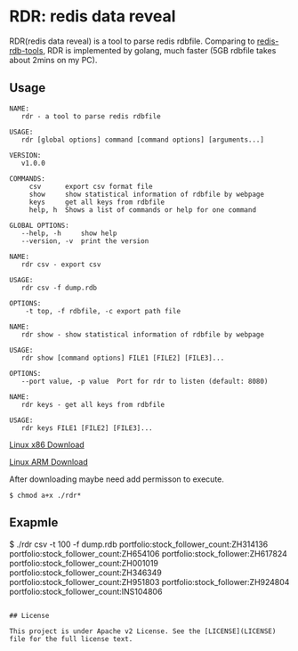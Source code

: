 RDR: redis data reveal
=================================================

RDR(redis data reveal) is a tool to parse redis rdbfile. Comparing to [redis-rdb-tools](https://github.com/sripathikrishnan/redis-rdb-tools), RDR is implemented by golang, much faster (5GB rdbfile takes about 2mins on my PC).

## Usage

```
NAME:
   rdr - a tool to parse redis rdbfile

USAGE:
   rdr [global options] command [command options] [arguments...]

VERSION:
   v1.0.0

COMMANDS:
     csv      export csv format file
     show     show statistical information of rdbfile by webpage
     keys     get all keys from rdbfile
     help, h  Shows a list of commands or help for one command
	
GLOBAL OPTIONS:
   --help, -h     show help
   --version, -v  print the version
```

```
NAME:
   rdr csv - export csv

USAGE:
   rdr csv -f dump.rdb

OPTIONS:
    -t top, -f rdbfile, -c export path file
```

```
NAME:
   rdr show - show statistical information of rdbfile by webpage

USAGE:
   rdr show [command options] FILE1 [FILE2] [FILE3]...

OPTIONS:
   --port value, -p value  Port for rdr to listen (default: 8080)
```

```
NAME:
   rdr keys - get all keys from rdbfile

USAGE:
   rdr keys FILE1 [FILE2] [FILE3]...
```

[Linux x86 Download](https://github.com/xueqiu/rdr/releases/download/rdr-linux)

[Linux ARM Download](https://github.com/xueqiu/rdr/releases/download/rdr-linux-arm)



After downloading maybe need add permisson to execute.

```
$ chmod a+x ./rdr*
```

## Exapmle
$ ./rdr csv -t 100 -f dump.rdb
portfolio:stock_follower_count:ZH314136
portfolio:stock_follower_count:ZH654106
portfolio:stock_follower:ZH617824
portfolio:stock_follower_count:ZH001019
portfolio:stock_follower_count:ZH346349
portfolio:stock_follower_count:ZH951803
portfolio:stock_follower:ZH924804
portfolio:stock_follower_count:INS104806
```

## License

This project is under Apache v2 License. See the [LICENSE](LICENSE) file for the full license text.
